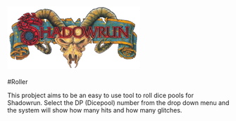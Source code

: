 ![Shadowrun Logo](/shadowrunlogo.png) <br/>
<br/>
#Roller

This probject aims to be an easy to use tool to roll dice pools for Shadowrun. Select the DP (Dicepool) number from the drop down menu and the system will show how many hits and how many glitches.
